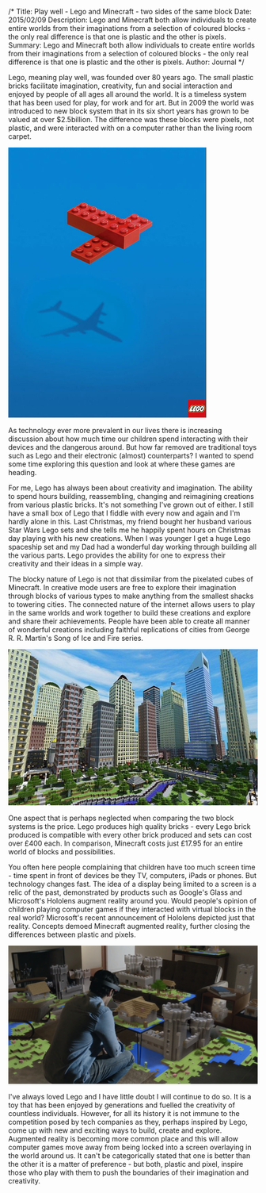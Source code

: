 /*
Title: Play well - Lego and Minecraft - two sides of the same block
Date: 2015/02/09
Description: Lego and Minecraft both allow individuals to create entire worlds from their imaginations from a selection of coloured blocks - the only real difference is that one is plastic and the other is pixels.
Summary: Lego and Minecraft both allow individuals to create entire worlds from their imaginations from a selection of coloured blocks - the only real difference is that one is plastic and the other is pixels.
Author: Journal
*/

Lego, meaning play well, was founded over 80 years ago. The small plastic bricks facilitate imagination, creativity, fun and social interaction and enjoyed by people of all ages all around the world. It is a timeless system that has been used for play, for work and for art. But in 2009 the world was introduced to new block system that in its six short years has grown to be valued at over $2.5billion. The difference was these blocks were pixels, not plastic, and were interacted with on a computer rather than the living room carpet.

![What lego is all about - imagination](/img/16-lego-poster.png)

As technology ever more prevalent in our lives there is increasing discussion about how much time our children spend interacting with their devices and the dangerous around. But how far removed are traditional toys such as Lego and their electronic (almost) counterparts? I wanted to spend some time exploring this question and look at where these games are heading.

For me, Lego has always been about creativity and imagination. The ability to spend hours building, reassembling, changing and reimagining creations from various plastic bricks. It's not something I've grown out of either. I still have a small box of Lego that I fiddle with every now and again and I'm hardly alone in this. Last Christmas, my friend bought her husband various Star Wars Lego sets and she tells me he happily spent hours on Christmas day playing with his new creations. When I was younger I get a huge Lego spaceship set and my Dad had a wonderful day working through building all the various parts. Lego provides the ability for one to express their creativity and their ideas in a simple way.

The blocky nature of Lego is not that dissimilar from the pixelated cubes of Minecraft. In creative mode users are free to explore their imagination through blocks of various types to make  anything from the smallest shacks to towering cities. The connected nature of the internet allows users to play in the same worlds and work together to build these creations and explore and share their achievements. People have been able to create all manner of wonderful creations including faithful replications of cities from George R. R. Martin's Song of Ice and Fire series.

![Minecraft Creations - just as stimulating as its plastic counterpart](/img/16-minecraft-city.png)

One aspect that is perhaps neglected when comparing the two block systems is the price. Lego produces high quality bricks - every Lego brick produced is compatible with every other brick produced and sets can cost over £400 each. In comparison, Minecraft costs just £17.95 for an entire world of blocks and possibilities. 

You often here people complaining that children have too much screen time - time spent in front of devices be they TV, computers, iPads or phones. But technology changes fast. The idea of a display being limited to a screen is a relic of the past, demonstrated by products such as Google's Glass and Microsoft's Hololens augment reality around you. Would people's opinion of children playing computer games if they interacted with virtual blocks in the real world?	Microsoft's recent announcement of Hololens depicted just that reality. Concepts demoed Minecraft augmented reality, further closing the differences between plastic and pixels.

![The future of playtime?](/img/16-minecraft-hololens.png)

I've always loved Lego and I have little doubt I will continue to do so. It is a toy that has been enjoyed by generations and fuelled the creativity of countless individuals. However, for all its history it is not immune to the competition posed by tech companies as they, perhaps inspired by Lego, come up with new and exciting ways to build, create and explore. Augmented reality is becoming more common place and this will allow computer games move away from being locked into a screen overlaying in the world around us. It can't be categorically stated that one is better than the other it is a matter of preference - but both, plastic and pixel, inspire those who play with them to push the boundaries of their imagination and creativity.

